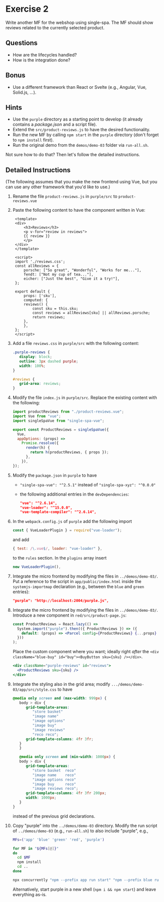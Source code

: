 # Exercise 2

Write another MF for the webshop using single-spa. The MF should show reviews related to the currently selected product.

## Questions

* How are the lifecycles handled?
* How is the integration done?

## Bonus

* Use a different framework than React or Svelte (e.g., Angular, Vue, Solid.js, ...).

## Hints

* Use the `purple` directory as a starting point to develop (it already contains a *package.json* and a script file).
* Extend the `src/product-reviews.js` to have the desired functionality.
* Run the new MF by calling `npm start` in the `purple` directory (don't forget to `npm install` first).
* Run the original demo from the `demos/demo-03` folder via `run-all.sh`.

Not sure how to do that? Then let's follow the detailed instructions.

## Detailed Instructions

(The following assumes that you make the new frontend using Vue, but you can use any other framework that you'd like to use.)

1. Rename the file `product-reviews.js` in `purple/src` to `product-reviews.vue`
2. Paste the following content to have the component written in Vue:

   ```vue
    <template>
    <div>
        <h3>Reviews</h3>
        <p v-for="review in reviews">
        {{ review }}
        </p>
    </div>
    </template>

    <script>
    import './reviews.css';
    const allReviews = {
        porsche: ["So great", "Wonderful", "Works for me..."],
        fendt: ["Not my cup of tea..."],
        eicher: ["Just the best", "Give it a try!"],
    };  
    
    export default {
        props: ['sku'],
        computed: {
        reviews() {
            const sku = this.sku;
            const reviews = allReviews[sku] || allReviews.porsche;
            return reviews;
        },
        },
    };
    </script>
   ```

3. Add a file `reviews.css` in `purple/src` with the following content:

   ```css
   .purple-reviews {
      display: block;
      outline: 3px dashed purple;
      width: 100%;
   }

   #reviews {
      grid-area: reviews;
   }
   ```

4. Modify the file `index.js` in `purple/src`. Replace the existing content with the following:

   ```js
   import productReviews from "./product-reviews.vue";
   import Vue from "vue";
   import singleSpaVue from "single-spa-vue";

   export const ProductReviews = singleSpaVue({
     Vue,
     appOptions: (props) =>
       Promise.resolve({
         render(h) {
           return h(productReviews, { props });
         },
       }),
   });
   ```

5. Modify the `package.json` in `purple` to have

   * `"single-spa-vue": "^2.5.1"` instead of `"single-spa-xyz": "^0.0.0"`
   * the following additional entries in the `devDependencies`:

     ```json
     "vue": "^2.6.14",
     "vue-loader": "^15.0.0",
     "vue-template-compiler": "^2.6.14",
     ```

6. In the `webpack.config.js` of `purple` add the following import

   ```js
   const { VueLoaderPlugin } = require("vue-loader");
   ```

   and add

   ```js
   { test: /\.vue$/, loader: "vue-loader" },
   ```

   to the `rules` section. In the `plugins` array insert

   ```js
   new VueLoaderPlugin(),
   ```

7. Integrate the micro frontend by modifying the files in `../demos/demo-03/`. Put a reference to the script in `app/public/index.html` inside the `systemjs-importmap` declaration (e.g., between the `blue` and `green` entries):

   ```json
   "purple": "http://localhost:2004/purple.js",
   ```

8. Integrate the micro frontend by modifying the files in `../demos/demo-03/`. Introduce a new component in `red/src/product-page.js`:

   ```jsx
   const ProductReviews = React.lazy(() =>
     System.import("purple").then(({ ProductReviews }) => ({
       default: (props) => <Parcel config={ProductReviews} {...props} key={props.sku} />,
     }))
   );
   ```

   Place the custom component where you want; ideally right *after* the `<div className="blue-buy" id="buy"><BuyButton sku={sku} /></div>`.

   ```jsx
   <div className="purple-reviews" id="reviews">
     <ProductReviews sku={sku} />
   </div>
   ```

9. Integrate the styling also in the grid area; modify `.../demos/demo-03/app/src/style.css` to have

   ```css
   @media only screen and (max-width: 999px) {
      body > div {
         grid-template-areas:
            "store basket"
            "image name"
            "image options"
            "image buy"
            "image reviews"
            "reco reco";
         grid-template-columns: 4fr 3fr;
      }
      }

      @media only screen and (min-width: 1000px) {
      body > div {
         grid-template-areas:
            "store basket  reco"
            "image name    reco"
            "image options reco"
            "image buy     reco"
            "image reviews reco";
         grid-template-columns: 4fr 3fr 200px;
         width: 1000px;
      }
   }
   ```

   instead of the previous grid declarations.

10. Copy "purple" into the `../demos/demo-03` directory. Modify the run script of `../demos/demo-03` (e.g., `run-all.sh`) to also include "purple", e.g.,

    ```sh
    MFs=('app' 'blue' 'green' 'red', 'purple')

    for MF in "${MFs[@]}"
    do
      cd $MF
      npm install
      cd ..
    done

    npx concurrently "npm --prefix app run start" "npm --prefix blue run start" "npm --prefix red run start" "npm --prefix green run start"  "npm --prefix purple run start"
    ```

    Alternatively, start purple in a new shell (`npm i && npm start`) and leave everything as-is.
